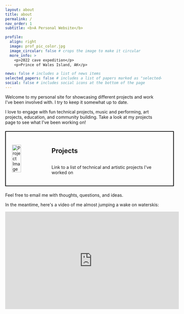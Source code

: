 ```yaml
---
layout: about
title: about
permalink: /
nav_order: 1
subtitle: <b>A Personal Website</b>

profile:
  align: right
  image: prof_pic_color.jpg
  image_circular: false # crops the image to make it circular
  more_info: >
    <p>2022 cave expedition</p>
    <p>Prince of Wales Island, AK</p>

news: false # includes a list of news items
selected_papers: false # includes a list of papers marked as "selected={true}"
social: false # includes social icons at the bottom of the page
---
```


Welcome to my personal site for showcasing different projects and work I've been involved with. I try to keep it somewhat up to date.

I love to engage with fun technical projects, music and performing, art projects, education, and community building. Take a look at my projects page to see what I've been working on!

<!-- Add your box link with photo and side-by-side text here -->
<div class="clickable-box" style="border: 2px solid #000; width: 500px; display: flex; align-items: center; padding: 20px; margin: 20px auto;">
  <a href="/projects/" style="text-decoration: none; color: inherit; display: flex; align-items: center; width: 100%;">
    <img src="{{ '../assets/img/chip_manifold/img_0098.jpg' }}" alt="Project Image" style="width: 25%; height: auto;">
    <div style="margin-left: 10px; display: flex; flex-direction: column; text-align: left; justify-content: center;">
      <h2>Projects</h2>
      <p>Link to a list of technical and artistic projects I've worked on</p>
    </div>
  </a>
</div>

Feel free to email me with thoughts, questions, and ideas.

In the meantime, here's a video of me almost jumping a wake on waterskis:

<iframe width="560" height="315" src="https://www.youtube.com/embed/vtW8IK8OhrQ?si=20MKNpozV0iJmtlr" title="YouTube video player" frameborder="0" allow="accelerometer; autoplay; clipboard-write; encrypted-media; gyroscope; picture-in-picture; web-share" referrerpolicy="strict-origin-when-cross-origin" allowfullscreen></iframe>
